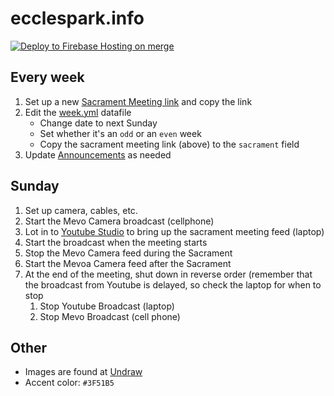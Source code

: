 # ecclespark.info

[![Deploy to Firebase Hosting on merge](https://github.com/jloosli/ecclespark-info/actions/workflows/firebase-hosting-merge.yml/badge.svg)](https://github.com/jloosli/ecclespark-info/actions/workflows/firebase-hosting-merge.yml)

## Every week

1. Set up a new [Sacrament Meeting link](https://studio.youtube.com/channel/UCbq1hkTjdy6dKzQmbLDQk9g/livestreaming) and copy the link
2. Edit the [week.yml](data/week.yml) datafile
   * Change date to next Sunday
   * Set whether it's an `odd` or an `even` week
   * Copy the sacrament meeting link (above) to the `sacrament` field
3. Update [Announcements](content/_index.md) as needed

## Sunday

1. Set up camera, cables, etc.
2. Start the Mevo Camera broadcast (cellphone)
3. Lot in to [Youtube Studio](https://studio.youtube.com/channel/UCbq1hkTjdy6dKzQmbLDQk9g/livestreaming) to bring up the sacrament 
   meeting feed (laptop)
4. Start the broadcast when the meeting starts
5. Stop the Mevo Camera feed during the Sacrament
6. Start the Mevoa Camera feed after the Sacrament
7. At the end of the meeting, shut down in reverse order (remember that the broadcast from Youtube is delayed, so check the laptop for when to stop
   1. Stop Youtube Broadcast (laptop)
   2. Stop Mevo Broadcast (cell phone)

## Other

* Images are found at [Undraw](https://undraw.co/search)
* Accent color: `#3F51B5`